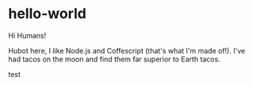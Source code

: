 # hello-world

Hi Humans!

Hubot here, I like Node.js and Coffescript (that's what I'm made of!).
I've had tacos on the moon and find them far superior to Earth tacos.


test